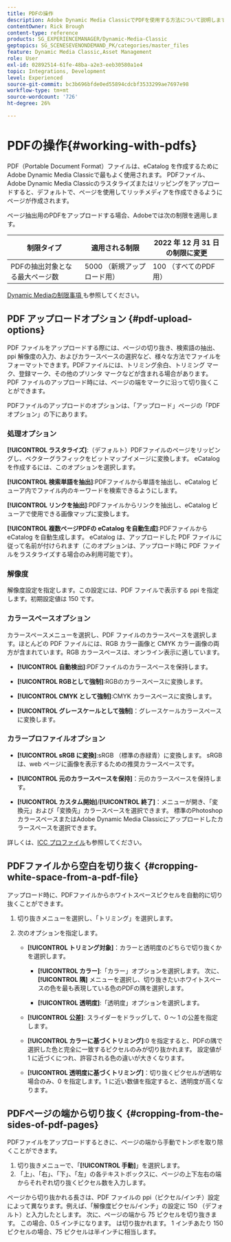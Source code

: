 ```yaml
---
title: PDFの操作
description: Adobe Dynamic Media ClassicでPDFを使用する方法について説明します。
contentOwner: Rick Brough
content-type: reference
products: SG_EXPERIENCEMANAGER/Dynamic-Media-Classic
geptopics: SG_SCENESEVENONDEMAND_PK/categories/master_files
feature: Dynamic Media Classic,Asset Management
role: User
exl-id: 02892514-61fe-48ba-a2e3-eeb30580a1e4
topic: Integrations, Development
level: Experienced
source-git-commit: bc3b696bfde0ed55894cdcbf3533299ae7697e98
workflow-type: tm+mt
source-wordcount: '726'
ht-degree: 26%

---
```


# PDFの操作{#working-with-pdfs}

PDF（Portable Document Format）ファイルは、eCatalog を作成するためにAdobe Dynamic Media Classicで最もよく使用されます。 PDFファイル、Adobe Dynamic Media Classicのラスタライズまたはリッピングをアップロードすると、デフォルトで、ページを使用してリッチメディアを作成できるようにページが作成されます。

ページ抽出用のPDFをアップロードする場合、Adobeでは次の制限を適用します。

| 制限タイプ | 適用される制限 | 2022 年 12 月 31 日の制限に変更 |
| --- | --- | --- |
| PDFの抽出対象となる最大ページ数 | 5000 （新規アップロード用） | 100 （すべてのPDF用） |

[Dynamic Mediaの制限事項 ](/help/using/limitations.md) も参照してください。

## PDF アップロードオプション {#pdf-upload-options}

PDF ファイルをアップロードする際には、ページの切り抜き、検索語の抽出、ppi 解像度の入力、およびカラースペースの選択など、様々な方法でファイルをフォーマットできます。PDFファイルには、トリミング余白、トリミング マーク、登録マーク、その他のプリンタ マークなどが含まれる場合があります。 PDF ファイルのアップロード時には、ページの端をマークに沿って切り抜くことができます。

PDFファイルのアップロードのオプションは、「アップロード」ページの「PDFオプション」の下にあります。

### 処理オプション

**[!UICONTROL ラスタライズ]**:（デフォルト）PDFファイルのページをリッピングし、ベクターグラフィックをビットマップイメージに変換します。 eCatalog を作成するには、このオプションを選択します。

**[!UICONTROL 検索単語を抽出]**:PDFファイルから単語を抽出し、eCatalog ビューア内でファイル内のキーワードを検索できるようにします。

**[!UICONTROL リンクを抽出]**:PDFファイルからリンクを抽出し、eCatalog ビューアで使用できる画像マップに変換します。

**[!UICONTROL 複数ページPDFの eCatalog を自動生成]**:PDFファイルから eCatalog を自動生成します。 eCatalog は、アップロードした PDF ファイルに従って名前が付けられます（このオプションは、アップロード時に PDF ファイルをラスタライズする場合のみ利用可能です）。

### 解像度

解像度設定を指定します。この設定には、PDF ファイルで表示する ppi を指定します。初期設定値は 150 です。

### カラースペースオプション

カラースペースメニューを選択し、PDF ファイルのカラースペースを選択します。ほとんどの PDF ファイルには、RGB カラー画像と CMYK カラー画像の両方が含まれています。RGB カラースペースは、オンライン表示に適しています。

* **[!UICONTROL 自動検出]**:PDFファイルのカラースペースを保持します。

* **[!UICONTROL RGBとして強制]**:RGBのカラースペースに変換します。

* **[!UICONTROL CMYK として強制]**:CMYK カラースペースに変換します。

* **[!UICONTROL グレースケールとして強制]**：グレースケールカラースペースに変換します。

### カラープロファイルオプション

* **[!UICONTROL sRGB に変換]**:sRGB （標準の赤緑青）に変換します。 sRGB は、web ページに画像を表示するための推奨カラースペースです。

* **[!UICONTROL 元のカラースペースを保持]**：元のカラースペースを保持します。

* **[!UICONTROL カスタム開始]**/**[!UICONTROL 終了]**：メニューが開き、「変換元」および「変換先」カラースペースを選択できます。 標準のPhotoshop カラースペースまたはAdobe Dynamic Media Classicにアップロードしたカラースペースを選択できます。

詳しくは、[ICC プロファイル](/help/using/icc-profiles.md#icc_profiles)も参照してください。

## PDFファイルから空白を切り抜く {#cropping-white-space-from-a-pdf-file}

アップロード時に、PDFファイルからホワイトスペースピクセルを自動的に切り抜くことができます。

1. 切り抜きメニューを選択し、「トリミング」を選択します。
1. 次のオプションを指定します。

   * **[!UICONTROL トリミング対象]**：カラーと透明度のどちらで切り抜くかを選択します。

      * **[!UICONTROL カラー]**:「カラー」オプションを選択します。 次に、**[!UICONTROL 隅]** メニューを選択し、切り抜きたいホワイトスペースの色を最も表現している色のPDFの隅を選択します。

      * **[!UICONTROL 透明度]**:「透明度」オプションを選択します。

   * **[!UICONTROL 公差]**: スライダーをドラッグして、0 ～ 1 の公差を指定します。

   * **[!UICONTROL カラーに基づくトリミング]**:0 を指定すると、PDFの隅で選択した色と完全に一致するピクセルのみが切り抜かれます。 設定値が 1 に近づくにつれ、許容される色の違いが大きくなります。

   * **[!UICONTROL 透明度に基づくトリミング]**：切り抜くピクセルが透明な場合のみ、0 を指定します。1 に近い数値を指定すると、透明度が高くなります。

## PDFページの端から切り抜く {#cropping-from-the-sides-of-pdf-pages}

PDFファイルをアップロードするときに、ページの端から手動でトンボを取り除くことができます。

1. 切り抜きメニューで、「**[!UICONTROL 手動]**」を選択します。
1. 「上」、「右」、「下」、「左」の各テキストボックスに、ページの上下左右の端からそれぞれ切り抜くピクセル数を入力します。

ページから切り抜かれる長さは、PDF ファイルの ppi（ピクセル/インチ）設定によって異なります。例えば、「解像度ピクセル/インチ」の設定に 150 （デフォルト）と入力したとします。 次に、ページの端から 75 ピクセルを切り抜きます。 この場合、0.5 インチになります。 は切り抜かれます。 1 インチあたり 150 ピクセルの場合、75 ピクセルは半インチに相当します。
